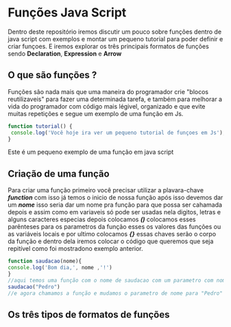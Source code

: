 # Funções Java Script
Dentro deste repositório iremos discutir um pouco sobre funções dentro de java script com exemplos e montar um pequeno tutorial para poder definir e criar
funçoes. E iremos explorar os três principais formatos de funções sendo **Declaration**, **Expression** e **Arrow**

## O que são funções ?
Funções são nada mais que uma maneira do programador crie "blocos reutilizaveis" para fazer uma determinada tarefa, e também para melhorar a vida do programador
com código mais légivel, organizado e que evite muitas repetições e segue um exemplo de uma função em Js.

```js 
function tutorial() {
 console.log('Você hoje ira ver um pequeno tutorial de funçoes em Js');
}
```

Este é um pequeno exemplo de uma função em java script

## Criação de uma função 
Para criar uma função primeiro você precisar utilizar a plavara-chave ***function*** com isso já temos o inicio  de nossa função 
após isso devemos dar um ***nome*** isso seria dar um nome pra função para que possa ser cahamada depois e assim como em variaveis 
só pode ser usadas nela digitos, letras e alguns caracteres especias depois colocamos ***()*** colocamos esses parênteses para os 
parametros da função esses os valores das funções ou as variáveis locais e por ultimo colocamos ***{}*** essas chaves serão o corpo da função 
e dentro dela iremos colocar o código que queremos que seja repitível como foi mostradono exemplo anterior.

```js
function saudacao(nome){
console.log('Bom dia,', nome ,'!')
}
//aqui temos uma função com o nome de saudacao com um parametro com nome e dentro do bloco temos um console log
saudacao("Pedro")
//e agora chamamos a função e mudamos o parametro de nome para "Pedro"
```

## Os três tipos de formatos de funções


